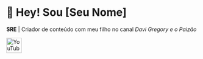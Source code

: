 # 👋 Hey! Sou [Seu Nome]  
**SRE** | Criador de conteúdo com meu filho no canal *Davi Gregory e o Paizão*  

<a href="https://www.youtube.com/@davigregory)" target="_blank">
  <img src="https://img.icons8.com/color/48/000000/youtube-play.png" alt="YouTube" width="40px">
</a>
